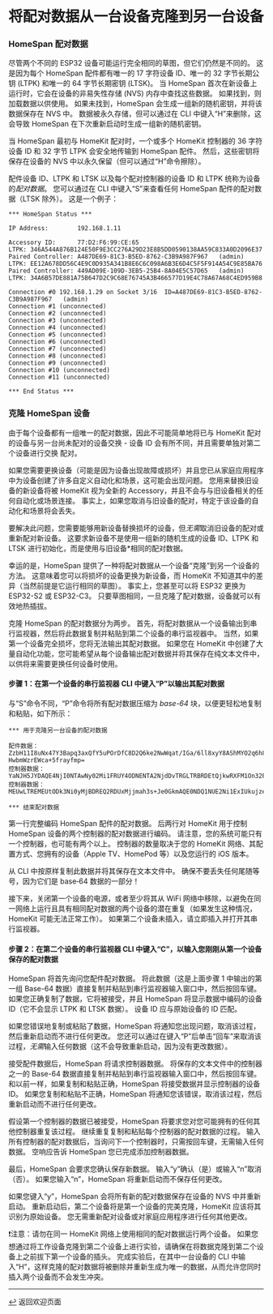 # 将配对数据从一台设备克隆到另一台设备

### HomeSpan 配对数据

尽管两个不同的 ESP32 设备可能运行完全相同的草图，但它们仍然是不同的。 这是因为每个 HomeSpan 配件都有唯一的 17 字符设备 ID、唯一的 32 字节长期公钥 (LTPK) 和唯一的 64 字节长期密钥 (LTSK)。 当 HomeSpan 首次在新设备上运行时，它会在设备的非易失性存储 (NVS) 内存中查找这些数据。 如果找到，则加载数据以供使用。 如果未找到，HomeSpan 会生成一组新的随机密钥，并将该数据保存在 NVS 中。 数据被永久存储，但可以通过在 CLI 中键入“H”来删除，这会导致 HomeSpan 在下次重新启动时生成一组新的随机密钥。

当 HomeSpan 最初与 HomeKit 配对时，一个或多个 HomeKit 控制器的 36 字符设备 ID 和 32 字节 LTPK 会安全地传输到 HomeSpan 配件。 然后，这些密钥将保存在设备的 NVS 中以永久保留（但可以通过“H”命令擦除）。

配件设备 ID、LTPK 和 LTSK 以及每个配对控制器的设备 ID 和 LTPK 统称为设备的*配对数据*。 您可以通过在 CLI 中键入“S”来查看任何 HomeSpan 配件的配对数据（LTSK 除外）。 这是一个例子：

```
*** HomeSpan Status ***

IP Address:        192.168.1.11

Accessory ID:      77:D2:F6:99:CE:65                               LTPK: 346A544A876B124E50F9E3CC276A29D23E8B5DD0590138AA59C833A0D2096E37
Paired Controller: A487DE69-81C3-B5ED-8762-C3B9A987F967   (admin)  LTPK: EE12A678DD56C4E9C0D935A341B8E6C6C098A6B3E6D4C5F5F914A54C9E85BA76
Paired Controller: 449AD09E-109D-3EB5-25B4-8A04E5C57D65   (admin)  LTPK: 34A6B57DE881A75B647D2C9C68E76745A3B466577D19E4C78A67A68C4ED959B8

Connection #0 192.168.1.29 on Socket 3/16  ID=A487DE69-81C3-B5ED-8762-C3B9A987F967   (admin)
Connection #1 (unconnected)
Connection #2 (unconnected)
Connection #3 (unconnected)
Connection #4 (unconnected)
Connection #5 (unconnected)
Connection #6 (unconnected)
Connection #7 (unconnected)
Connection #8 (unconnected)
Connection #9 (unconnected)
Connection #10 (unconnected)
Connection #11 (unconnected)

*** End Status ***
```

### 克隆 HomeSpan 设备

由于每个设备都有一组唯一的配对数据，因此不可能简单地将已与 HomeKit 配对的设备与另一台尚未配对的设备交换 - 设备 ID 会有所不同，并且需要单独对第二个设备进行交换 配对。

如果您需要更换设备（可能是因为设备出现故障或损坏）并且您已从家庭应用程序中为设备创建了许多自定义自动化和场景，这可能会出现问题。 您用来替换旧设备的新设备将被 HomeKit 视为全新的 Accessory，并且不会与与旧设备相关的任何自动化或场景连接。 事实上，如果您取消与旧设备的配对，特定于该设备的自动化和场景将会丢失。

要解决此问题，您需要能够用新设备替换损坏的设备，但*无需*取消旧设备的配对或重新配对新设备。 这要求新设备不是使用一组新的随机生成的设备 ID、LTPK 和 LTSK 进行初始化，而是使用与旧设备*相同的配对数据。

幸运的是，HomeSpan 提供了一种将配对数据从一个设备“克隆”到另一个设备的方法。 这意味着您可以将损坏的设备更换为新设备，而 HomeKit 不知道其中的差异（当然前提是它运行相同的草图）。 事实上，您甚至可以将 ESP32 更换为 ESP32-S2 或 ESP32-C3。 只要草图相同，一旦克隆了配对数据，设备就可以有效地热插拔。

克隆 HomeSpan 的配对数据分为两步。 首先，将配对数据从一个设备输出到串行监视器，然后将此数据复制并粘贴到第二个设备的串行监视器中。 当然，如果第一个设备完全损坏，您将无法输出其配对数据。 如果您在 HomeKit 中创建了大量自动化功能，您可能希望从每个设备输出配对数据并将其保存在纯文本文件中，以供将来需要更换任何设备时使用。

#### 步骤 1：在第一个设备的串行监视器 CLI 中键入“P”以输出其配对数据

与“S”命令不同，“P”命令将所有配对数据压缩为 *base-64* 块，以便更轻松地复制和粘贴，如下所示：

```
*** 用于克隆另一台设备的配对数据

配件数据：ZzbH11I8uNx47Y3Bapq3axQfY5uPOrDfC8D2Q6ke2NwWqat/IGa/6ll8xyY8AShMYO2q6h8gZr/qWXzHJjwBKExg7arqFnNsfXUjy43HgNzc6RDI6RjY6OTk6Q0U6NjUb7m HwbmWzrEWca+5frayfmp=
控制器数据：YaNJH5JYDAQE4NjI0NTAwNy02Mi1FRUY4ODNENTA2NjdDvTRGLTRBRDEtQjkwRXFM1On32PKvumS+0YgVMaEo53X/TYNzg==
控制器数据：MEUwLTREMEUtODk3Ni0yMjBDREQ2RDUxMjjmah3s+Je0GkmAQE0NDQ1NUE2Ni1ExIUkujzeyWfCCRWol/xecsVkjAIYDRQ==

*** 结束配对数据
```

第一行完整编码 HomeSpan 配件的配对数据。 后两行对 HomeKit 用于控制 HomeSpan 设备的两个控制器的配对数据进行编码。 请注意，您的系统可能只有一个控制器，也可能有两个以上。 控制器的数量取决于您的 HomeKit 网络、其配置方式、您拥有的设备（Apple TV、HomePod 等）以及您运行的 iOS 版本。

从 CLI 中按原样复制此数据并将其保存在文本文件中。 确保不要丢失任何尾随等号，因为它们是 base&#8209;64 数据的一部分！

接下来，关闭第一个设备的电源，或者至少将其从 WiFi 网络中移除，以避免在同一网络上运行且具有相同配对数据的两个设备的潜在重复（如果发生这种情况，HomeKit 可能无法正常工作）。 如果第二个设备未插入，请立即插入并打开其串行监视器。

#### 步骤 2：在第二个设备的串行监视器 CLI 中键入“C”，以输入您刚刚从第一个设备保存的配对数据

HomeSpan 将首先询问您配件配对数据。 将此数据（这是上面步骤 1 中输出的第一组 Base-64 数据）直接复制并粘贴到串行监视器输入窗口中，然后按回车键。 如果您正确复制了数据，它将被接受，并且 HomeSpan 将显示数据中编码的设备 ID（它不会显示 LTPK 和 LTSK 数据）。 设备 ID 应与原始设备的 ID 匹配。

如果您错误地复制或粘贴了数据，HomeSpan 将通知您出现问题，取消该过程，然后重新启动而不进行任何更改。 您还可以通过在键入“P”后单击“回车”来取消该过程，*无需*输入任何数据（这不会导致重新启动，因为没有更改数据）。

接受配件数据后，HomeSpan 将请求控制器数据。 将保存的文本文件中的控制器之一的 Base-64 数据直接复制并粘贴到串行监视器输入窗口中，然后按回车键。 和以前一样，如果复制和粘贴正确，HomeSpan 将接受数据并显示控制器的设备 ID。 如果您复制和粘贴不正确，HomeSpan 将通知您该错误，取消该过程，然后重新启动而不进行任何更改。

假设第一个控制器的数据已被接受，HomeSpan 将要求您对您可能拥有的任何其他控制器重复该过程。 继续重复复制和粘贴每个控制器的配对数据的过程。 输入所有控制器的配对数据后，当询问下一个控制器时，只需按回车键，无需输入任何数据。 空响应告诉 HomeSpan 您已完成添加控制器数据。

最后，HomeSpan 会要求您确认保存新数据。 输入“y”确认（是）或输入“n”取消（否）。 如果您输入“n”，HomeSpan 将重新启动而不保存任何更改。

如果您键入“y”，HomeSpan 会将所有新的配对数据保存在设备的 NVS 中并重新启动。 重新启动后，第二个设备将是第一个设备的完美克隆，HomeKit 应该将其识别为原始设备。 您无需重新配对设备或对家庭应用程序进行任何其他更改。
  
❗注意：请勿在同一 HomeKit 网络上使用相同的配对数据运行两个设备。 如果您想通过将工作设备克隆到第二个设备上进行实验，请确保在将数据克隆到第二个设备上之前拔下第一个设备的插头。 完成实验后，在其中一台设备的 CLI 中输入“H”，这样克隆的配对数据将被删除并重新生成为唯一的数据，从而允许您同时插入两个设备而不会发生冲突。

---

[↩️](../README.md) 返回欢迎页面


